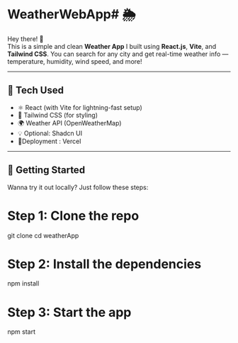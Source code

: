 # WeatherWebApp# 🌦️ 

Hey there! 👋  
This is a simple and clean **Weather App** I built using **React.js**, **Vite**, and **Tailwind CSS**. You can search for any city and get real-time weather info — temperature, humidity, wind speed, and more!

---

## 🔧 Tech Used

- ⚛️ React (with Vite for lightning-fast setup)
- 🎨 Tailwind CSS (for styling)
- 🌍 Weather API (OpenWeatherMap)
- 💡 Optional: Shadcn UI
- 🚀Deployment : Vercel

---

## 🚀 Getting Started

Wanna try it out locally? Just follow these steps:


# Step 1: Clone the repo
git clone 
cd weatherApp

# Step 2: Install the dependencies
npm install

# Step 3: Start the app
npm start
